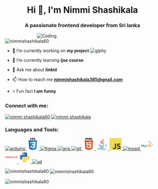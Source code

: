 <h1 align="center">Hi 👋, I'm Nimmi Shashikala</h1>
<h3 align="center">A passionate frontend developer from Sri lanka</h3>
<img align="right" alt="Coding" width="400" src="https://giphy.![giphy](https://user-images.githubusercontent.com/108144987/185458804-f7477ce8-43c9-42b4-b825-aff641487427.gif)
com/gifs/dommespace-domme-space-programador-qgQUggAC3Pfv687qPC">

<p align="left"> <img src="https://komarev.com/ghpvc/?username=nimmishashikala60&label=Profile%20views&color=0e75b6&style=flat" alt="nimmishashikala60" /> </p>

- 🔭 I’m currently working on **my project**
![giphy](https://user-images.githubusercontent.com/108144987/185458749-89bbd2d2-109d-4c0e-938c-e0dec575f5bd.gif)

- 🌱 I’m currently learning **ijse course**

- 💬 Ask me about **linkid**

- 📫 How to reach me **nimmishashikala385@gnail.com**

- ⚡ Fun fact **I am funny**

<h3 align="left">Connect with me:</h3>
<p align="left">
<a href="https://twitter.com/nimmi shashikala60" target="blank"><img align="center" src="https://raw.githubusercontent.com/rahuldkjain/github-profile-readme-generator/master/src/images/icons/Social/twitter.svg" alt="nimmi shashikala60" height="30" width="40" /></a>
<a href="https://linkedin.com/in/nimmi shashikala" target="blank"><img align="center" src="https://raw.githubusercontent.com/rahuldkjain/github-profile-readme-generator/master/src/images/icons/Social/linked-in-alt.svg" alt="nimmi shashikala" height="30" width="40" /></a>
</p>

<h3 align="left">Languages and Tools:</h3>
<p align="left"> <a href="https://www.arduino.cc/" target="_blank" rel="noreferrer"> <img src="https://cdn.worldvectorlogo.com/logos/arduino-1.svg" alt="arduino" width="40" height="40"/> </a> <a href="https://www.w3schools.com/css/" target="_blank" rel="noreferrer"> <img src="https://raw.githubusercontent.com/devicons/devicon/master/icons/css3/css3-original-wordmark.svg" alt="css3" width="40" height="40"/> </a> <a href="https://www.figma.com/" target="_blank" rel="noreferrer"> <img src="https://www.vectorlogo.zone/logos/figma/figma-icon.svg" alt="figma" width="40" height="40"/> </a> <a href="https://cloud.google.com" target="_blank" rel="noreferrer"> <img src="https://www.vectorlogo.zone/logos/google_cloud/google_cloud-icon.svg" alt="gcp" width="40" height="40"/> </a> <a href="https://git-scm.com/" target="_blank" rel="noreferrer"> <img src="https://www.vectorlogo.zone/logos/git-scm/git-scm-icon.svg" alt="git" width="40" height="40"/> </a> <a href="https://www.w3.org/html/" target="_blank" rel="noreferrer"> <img src="https://raw.githubusercontent.com/devicons/devicon/master/icons/html5/html5-original-wordmark.svg" alt="html5" width="40" height="40"/> </a> <a href="https://www.java.com" target="_blank" rel="noreferrer"> <img src="https://raw.githubusercontent.com/devicons/devicon/master/icons/java/java-original.svg" alt="java" width="40" height="40"/> </a> <a href="https://developer.mozilla.org/en-US/docs/Web/JavaScript" target="_blank" rel="noreferrer"> <img src="https://raw.githubusercontent.com/devicons/devicon/master/icons/javascript/javascript-original.svg" alt="javascript" width="40" height="40"/> </a> <a href="https://www.microsoft.com/en-us/sql-server" target="_blank" rel="noreferrer"> <img src="https://www.svgrepo.com/show/303229/microsoft-sql-server-logo.svg" alt="mssql" width="40" height="40"/> </a> <a href="https://www.mysql.com/" target="_blank" rel="noreferrer"> <img src="https://raw.githubusercontent.com/devicons/devicon/master/icons/mysql/mysql-original-wordmark.svg" alt="mysql" width="40" height="40"/> </a> <a href="https://www.oracle.com/" target="_blank" rel="noreferrer"> <img src="https://raw.githubusercontent.com/devicons/devicon/master/icons/oracle/oracle-original.svg" alt="oracle" width="40" height="40"/> </a> <a href="https://www.python.org" target="_blank" rel="noreferrer"> <img src="https://raw.githubusercontent.com/devicons/devicon/master/icons/python/python-original.svg" alt="python" width="40" height="40"/> </a> <a href="https://www.adobe.com/products/xd.html" target="_blank" rel="noreferrer"> <img src="https://cdn.worldvectorlogo.com/logos/adobe-xd.svg" alt="xd" width="40" height="40"/> </a> </p>

<p><img align="left" src="https://github-readme-stats.vercel.app/api/top-langs?username=nimmishashikala60&show_icons=true&locale=en&layout=compact" alt="nimmishashikala60" /></p>

<p>&nbsp;<img align="center" src="https://github-readme-stats.vercel.app/api?username=nimmishashikala60&show_icons=true&locale=en" alt="nimmishashikala60" /></p>

<p><img align="center" src="https://github-readme-streak-stats.herokuapp.com/?user=nimmishashikala60&" alt="nimmishashikala60" /></p>
